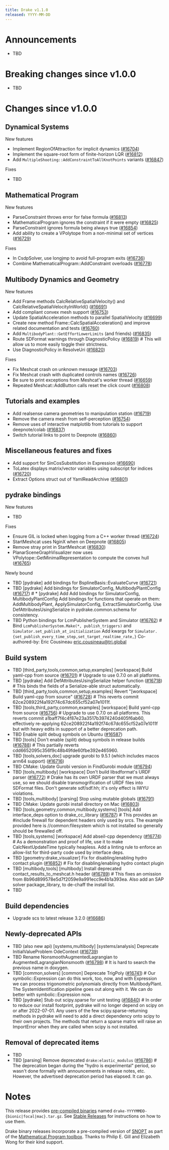 ```yaml
---
title: Drake v1.1.0
released: YYYY-MM-DD
---
```


# Announcements

* TBD

# Breaking changes since v1.0.0

* TBD

# Changes since v1.0.0

## Dynamical Systems

<!-- <relnotes for systems go here> -->

New features

* Implement RegionOfAttraction for implicit dynamics ([#16704][_#16704])
* Implement the square-root form of finite-horizon LQR ([#16812][_#16812])
* Add `MultipleShooting::AddConstraintToAllKnotPoints` variants ([#16847][_#16847])

Fixes

* TBD

## Mathematical Program

<!-- <relnotes for solvers go here> -->

New features

* ParseConstraint throws error for false formula ([#16813][_#16813])
* MathematicalProgram ignores the constraint if it were empty ([#16825][_#16825])
* ParseConstraint ignores formula being always true ([#16854][_#16854])
* Add ability to create a VPolytope from a non-minimal set of vertices ([#16729][_#16729])

Fixes

* In CsdpSolver, use longjmp to avoid full-program exits ([#16736][_#16736])
* Combine MathematicalProgram::AddConstraint overloads ([#16778][_#16778])

## Multibody Dynamics and Geometry

<!-- <relnotes for geometry,multibody go here> -->

New features

* Add Frame methods CalcRelativeSpatialVelocity() and CalcRelativeSpatialVelocityInWorld() ([#16691][_#16691])
* Add compliant convex mesh support ([#16753][_#16753])
* Update SpatialAcceleration methods to parallel SpatialVelocity ([#16699][_#16699])
* Create new method Frame::CalcSpatialAcceleration() and improve related documentation and tests ([#16760][_#16760])
* Add `MultibodyPlant::GetEffortLowerLimits` (and friends) ([#16835][_#16835])
* Route SDFormat warnings through DiagnosticPolicy ([#16819][_#16819])  # This will allow us to more easily toggle their strictness.
* Use DiagnosticPolicy in ResolveUri ([#16820][_#16820])

Fixes

* Fix Meshcat crash on unknown message ([#16703][_#16703])
* Fix Meshcat crash with duplicated controls names ([#16726][_#16726])
* Be sure to print exceptions from Meshcat's worker thread ([#16659][_#16659])
* Repeated Meshcat::AddButton calls reset the click count ([#16808][_#16808])

## Tutorials and examples

<!-- <relnotes for examples,tutorials go here> -->

* Add realsense camera geometries to manipulation station ([#16719][_#16719])
* Remove the camera mesh from self-perception ([#16754][_#16754])
* Remove uses of interactive matplotlib from tutorials to support deepnote/colab ([#16837][_#16837])
* Switch tutorial links to point to Deepnote ([#16860][_#16860])

## Miscellaneous features and fixes

<!-- <relnotes for common,math,lcm,lcmtypes,manipulation,perception go here> -->

* Add support for SinCosSubstitution in Expression ([#16690][_#16690])
* ToLatex displays matrix/vector variables using subscript for indices ([#16720][_#16720])
* Extract Options struct out of YamlReadArchive ([#16801][_#16801])

## pydrake bindings

<!-- <relnotes for bindings go here> -->

New features

* TBD

Fixes

* Ensure GIL is locked when logging from a C++ worker thread ([#16724][_#16724])
* StartMeshcat uses NginX when on Deepnote ([#16805][_#16805])
* Remove stray print in StartMeshcat ([#16830][_#16830])
* PlanarSceneGraphVisualizer now uses VPolytope::GetMinimalRepresentation to compute the convex hull ([#16765][_#16765])

Newly bound

* TBD [pydrake] add bindings for BsplineBasis::EvaluateCurve ([#16721][_#16721])
* TBD [pydrake] Add bindings for SimulatorConfig, MultibodyPlantConfig ([#16717][_#16717])  # * [pydrake] Add Add bindings for SimulatorConfig, MultibodyPlantConfig Add bindings for functions that operate on them: AddMultibodyPlant, ApplySimulatorConfig, ExtractSimulatorConfig. Use DefAttributesUsingSerialize in pydrake.common.schema for consistency.
* TBD Python bindings for LcmPublisherSystem and Simulator ([#16762][_#16762])  # Bind `LcmPublisherSystem.Make(*, publish_triggers)` and `Simulator.set_publish_at_initialization` Add kwargs for `Simulator.{set_publish_every_time_step,set_target_realtime_rate,}` Co-authored-by: Eric Cousineau <eric.cousineau@tri.global>

## Build system

<!-- <relnotes for cmake,doc,setup,third_party,tools go here> -->

* TBD [third_party,tools,common,setup,examples] [workspace] Build yaml-cpp from source ([#16701][_#16701])  # Upgrade to use 0.7.0 on all platforms.
* TBD [pydrake] Add DefAttributesUsingSerialize helper function ([#16718][_#16718])  # This binds the fields of a Serialize-able struct automatically.
* TBD [third_party,tools,common,setup,examples] Revert "[workspace] Build yaml-cpp from source" ([#16728][_#16728])  # This reverts commit 62ce208922f4a192f74c67dc655cf52a07e1011f.
* TBD [tools,third_party,common,examples] [workspace] Build yaml-cpp from source ([#16756][_#16756])  # Upgrade to use 0.7.0 on all platforms. This reverts commit a1baff7f4c4f87e23a3517b3974240d405f6ab60, effectively re-applying 62ce208922f4a192f74c67dc655cf52a07e1011f but with heavy edits in support of a better deprecation path.
* TBD Enable split debug symbols on Ubuntu ([#16587][_#16587])
* TBD [tools] Don't enable (split) debug symbols in release builds ([#16788][_#16788])  # This partially reverts cdd6652095c356f9c48b49fde60fbe392e465960.
* TBD [tools,solvers,doc] upgrade gurobi to 9.5.1 (which includes macos arm64 support) ([#16716][_#16716])
* TBD CMake: Update Gurobi version in FindGurobi module ([#16794][_#16794])
* TBD [tools,multibody] [workspace] Don't build libsdformat's URDF parser ([#16772][_#16772])  # Drake has its own URDF parser that we must always use, so we should disable transmogrification of URDF files into SDFormat files. Don't generate sdf/sdf.hh; it's only effect is IWYU violations.
* TBD [tools,multibody] [parsing] Stop using mutable globals ([#16791][_#16791])
* TBD CMake: Update gurobi install directory on Mac ([#16803][_#16803])
* TBD [tools,geometry,common,multibody,systems] [tools] Add interface_deps option to drake_cc_library ([#16787][_#16787])  # This provides an #include firewall for dependent headers only used by srcs. The example provided here is //common:filesystem which is not installed so generally should be firewalled off.
* TBD [tools,systems] [workspace] Add abseil-cpp dependency ([#16774][_#16774])  # As a demonstration and proof of life, use it to make CalcNextUpdateTime typically heapless. Add a linting rule to enforce an allow-list for third-party code used by interface deps.
* TBD [geometry:drake_visualizer] Fix for disabling/enabling hydro contact plugin ([#16852][_#16852])  # Fix for disabling/enabling hydro contact plugin
* TBD [multibody,tools] [multibody] Install deprecated contact_results_to_meshcat.h header ([#16789][_#16789])  # This fixes an omission from 8b96d899578e5d7f2059e9a991ecc9e4b1a393ea. Also add an SAP solver package_library, to de-chaff the install list.
* TBD

## Build dependencies

<!-- Manually relocate any "Upgrade foo_external to latest" lines to here, -->
<!-- and then sort them alphabetically. -->

* Upgrade scs to latest release 3.2.0 ([#16686][_#16686])

## Newly-deprecated APIs

* TBD (also new api) [systems,multibody] [systems/analysis] Deprecate InitialValueProblem OdeContext ([#16739][_#16739])
* TBD Rename NonsmoothAugmentedLagrangian to AugmentedLagrangianNonsmooth ([#16798][_#16798])  # It is hard to search the previous name in doxygen.
* TBD [common,solvers] [common] Deprecate TrigPoly ([#16741][_#16741])  # Our symbolic::Expression can do this work, too, now, and with Expression we can process trigonometric polynomials directly from MultibodyPlant. The SystemIdentification pipeline goes out along with it.  We can do better with symbolic::Expression now.
* TBD [pydrake] Stub out scipy.sparse for unit testing ([#16840][_#16840])  # In order to reduce our install footprint, pydrake will no longer depend on scipy on or after 2022-07-01. Any users of the few scipy.sparse-returning methods in pydrake will need to add a direct dependency onto scipy to their own projects. The methods that return a sparse matrix will raise an ImportError when they are called when scipy is not installed.

## Removal of deprecated items

* TBD
* TBD [parsing] Remove deprecated `drake:elastic_modulus` ([#16786][_#16786])  # The deprecation began during the "hydro is experimental" period, so wasn't done formally with announcements in release notes, etc. However, the advertised deprecation period has elapsed. It can go.

# Notes


This release provides [pre-compiled binaries](https://github.com/RobotLocomotion/drake/releases/tag/v1.1.0) named
``drake-YYYYMMDD-{bionic|focal|mac}.tar.gz``. See [Stable Releases](/from_binary.html#stable-releases) for instructions on how to use them.

Drake binary releases incorporate a pre-compiled version of [SNOPT](https://ccom.ucsd.edu/~optimizers/solvers/snopt/) as part of the
[Mathematical Program toolbox](https://drake.mit.edu/doxygen_cxx/group__solvers.html). Thanks to
Philip E. Gill and Elizabeth Wong for their kind support.

<!-- <begin issue links> -->
[_#16587]: https://github.com/RobotLocomotion/drake/pull/16587
[_#16659]: https://github.com/RobotLocomotion/drake/pull/16659
[_#16686]: https://github.com/RobotLocomotion/drake/pull/16686
[_#16690]: https://github.com/RobotLocomotion/drake/pull/16690
[_#16691]: https://github.com/RobotLocomotion/drake/pull/16691
[_#16699]: https://github.com/RobotLocomotion/drake/pull/16699
[_#16701]: https://github.com/RobotLocomotion/drake/pull/16701
[_#16703]: https://github.com/RobotLocomotion/drake/pull/16703
[_#16704]: https://github.com/RobotLocomotion/drake/pull/16704
[_#16716]: https://github.com/RobotLocomotion/drake/pull/16716
[_#16717]: https://github.com/RobotLocomotion/drake/pull/16717
[_#16718]: https://github.com/RobotLocomotion/drake/pull/16718
[_#16719]: https://github.com/RobotLocomotion/drake/pull/16719
[_#16720]: https://github.com/RobotLocomotion/drake/pull/16720
[_#16721]: https://github.com/RobotLocomotion/drake/pull/16721
[_#16724]: https://github.com/RobotLocomotion/drake/pull/16724
[_#16726]: https://github.com/RobotLocomotion/drake/pull/16726
[_#16728]: https://github.com/RobotLocomotion/drake/pull/16728
[_#16729]: https://github.com/RobotLocomotion/drake/pull/16729
[_#16736]: https://github.com/RobotLocomotion/drake/pull/16736
[_#16739]: https://github.com/RobotLocomotion/drake/pull/16739
[_#16741]: https://github.com/RobotLocomotion/drake/pull/16741
[_#16753]: https://github.com/RobotLocomotion/drake/pull/16753
[_#16754]: https://github.com/RobotLocomotion/drake/pull/16754
[_#16756]: https://github.com/RobotLocomotion/drake/pull/16756
[_#16760]: https://github.com/RobotLocomotion/drake/pull/16760
[_#16762]: https://github.com/RobotLocomotion/drake/pull/16762
[_#16765]: https://github.com/RobotLocomotion/drake/pull/16765
[_#16772]: https://github.com/RobotLocomotion/drake/pull/16772
[_#16774]: https://github.com/RobotLocomotion/drake/pull/16774
[_#16778]: https://github.com/RobotLocomotion/drake/pull/16778
[_#16786]: https://github.com/RobotLocomotion/drake/pull/16786
[_#16787]: https://github.com/RobotLocomotion/drake/pull/16787
[_#16788]: https://github.com/RobotLocomotion/drake/pull/16788
[_#16789]: https://github.com/RobotLocomotion/drake/pull/16789
[_#16791]: https://github.com/RobotLocomotion/drake/pull/16791
[_#16794]: https://github.com/RobotLocomotion/drake/pull/16794
[_#16798]: https://github.com/RobotLocomotion/drake/pull/16798
[_#16801]: https://github.com/RobotLocomotion/drake/pull/16801
[_#16803]: https://github.com/RobotLocomotion/drake/pull/16803
[_#16805]: https://github.com/RobotLocomotion/drake/pull/16805
[_#16808]: https://github.com/RobotLocomotion/drake/pull/16808
[_#16812]: https://github.com/RobotLocomotion/drake/pull/16812
[_#16813]: https://github.com/RobotLocomotion/drake/pull/16813
[_#16819]: https://github.com/RobotLocomotion/drake/pull/16819
[_#16820]: https://github.com/RobotLocomotion/drake/pull/16820
[_#16825]: https://github.com/RobotLocomotion/drake/pull/16825
[_#16830]: https://github.com/RobotLocomotion/drake/pull/16830
[_#16835]: https://github.com/RobotLocomotion/drake/pull/16835
[_#16837]: https://github.com/RobotLocomotion/drake/pull/16837
[_#16840]: https://github.com/RobotLocomotion/drake/pull/16840
[_#16847]: https://github.com/RobotLocomotion/drake/pull/16847
[_#16852]: https://github.com/RobotLocomotion/drake/pull/16852
[_#16854]: https://github.com/RobotLocomotion/drake/pull/16854
[_#16860]: https://github.com/RobotLocomotion/drake/pull/16860
<!-- <end issue links> -->

<!--
  Current oldest_commit 06e1deb12539f05eff968c5bd9e11d259916f268 (exclusive).
  Current newest_commit 1fc9112ff919d735930d229d4431f203a5aadf05 (inclusive).
-->
